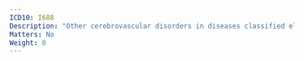 ```yaml
---
ICD10: I688
Description: "Other cerebrovascular disorders in diseases classified elsewhere"
Matters: No
Weight: 0
---
```

